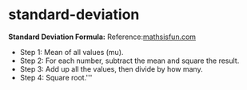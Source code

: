# standard-deviation

**Standard Deviation Formula:**
Reference:[mathsisfun.com](https://www.mathsisfun.com/data/standard-deviation-formulas.html) 
- Step 1: Mean of all values (mu).
- Step 2: For each number, subtract the mean and square the result.
- Step 3: Add up all the values, then divide by how many.
- Step 4: Square root.'''
